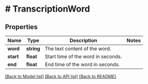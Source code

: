 # # TranscriptionWord

## Properties

Name | Type | Description | Notes
------------ | ------------- | ------------- | -------------
**word** | **string** | The text content of the word. |
**start** | **float** | Start time of the word in seconds. |
**end** | **float** | End time of the word in seconds. |

[[Back to Model list]](../../README.md#models) [[Back to API list]](../../README.md#endpoints) [[Back to README]](../../README.md)

